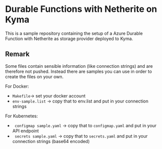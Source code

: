 # Durable Functions with Netherite on Kyma

This is a sample repository containing the setup of a Azure Durable Function with Netherite as storage provider deployed to Kyma.

## Remark

Some files contain sensible information (like connection strings) and are therefore not pushed. Instead there are samples you can use in order to create the files on your own.

For Docker:

* `Makefile`-> set your docker account
* `env-sample.list` ->  copy that to env.list and put in your connection strings

For Kubernetes:

* ` configmap sample.yaml` -> copy that to `configmap.yaml` and put in your API endpoint
* ` secrets sample.yaml` -> copy that to `secrets.yaml` and put in your connection strings (base64 encoded)
